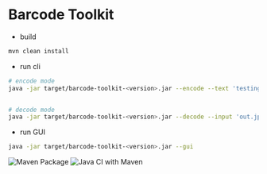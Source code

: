 # Barcode Toolkit

- build

```sh
mvn clean install
```

- run cli

```sh
# encode mode
java -jar target/barcode-toolkit-<version>.jar --encode --text 'testing ...' --output 'out.jpg'


# decode mode
java -jar target/barcode-toolkit-<version>.jar --decode --input 'out.jpg'
```

- run GUI

```sh
java -jar target/barcode-toolkit-<version>.jar --gui
```

![Maven Package](https://github.com/minfaatong/barcode-toolkit/workflows/Maven%20Package/badge.svg)
![Java CI with Maven](https://github.com/avatar21/barcode-toolkit/workflows/Java%20CI%20with%20Maven/badge.svg?branch=master)

